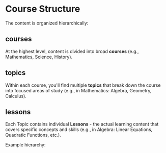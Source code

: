 # Course Structure

The content is organized hierarchically:

## courses
At the highest level, content is divided into broad **courses** (e.g., Mathematics, Science, History).

## topics
Within each course, you'll find multiple **topics** that break down the course into focused areas of study (e.g., in Mathematics: Algebra, Geometry, Calculus).

## lessons
Each Topic contains individual **Lessons** - the actual learning content that covers specific concepts and skills (e.g., in Algebra: Linear Equations, Quadratic Functions, etc.).

Example hierarchy:
